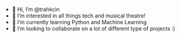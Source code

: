 - 👋 Hi, I’m @trahkcin
- 👀 I’m interested in all things tech and musical theatre!
- 🌱 I’m currently learning Python and Machine Learning
- 💞️ I’m looking to collaborate on a lot of different type of projects :)
<!---
trahkcin/trahkcin is a ✨ special ✨ repository because its `README.md` (this file) appears on your GitHub profile.
You can click the Preview link to take a look at your changes.
--->
